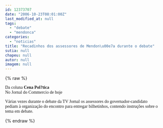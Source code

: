 ```yaml
---
id: 12373707
date: "2006-10-23T08:01:00Z"
last_modified_at: null
tags:
  - "debate"
  - "mendonca"
categories:
  - "noticias"
title: "Recadinhos dos assessores de Mendon\u00e7a durante o debate"
sutia: null
chapeu: null
autor: null
imagem: null
---
```

{% raw %}
<p><P><FONT face=Verdana>Da coluna <STRONG>Cena Pol?tica</STRONG><BR>No Jornal do Commercio de hoje</FONT></P></p>
<p><P><FONT face=Verdana>Várias vezes durante o debate da TV Jornal os assessores do governador-candidato pediam à organização do encontro para entregar bilhetinhos, contendo instruções sobre o tema em debate.</FONT></P> </p>
{% endraw %}